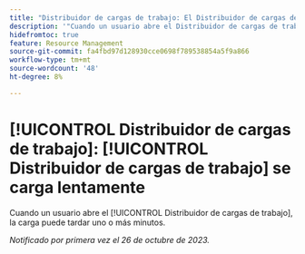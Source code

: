 ```yaml
---
title: "Distribuidor de cargas de trabajo: El Distribuidor de cargas de trabajo se carga lentamente"
description: '"Cuando un usuario abre el Distribuidor de cargas de trabajo, la carga puede tardar uno o más minutos en completarse".'
hidefromtoc: true
feature: Resource Management
source-git-commit: fa4fbd97d128930cce0698f789538854a5f9a866
workflow-type: tm+mt
source-wordcount: '48'
ht-degree: 8%

---
```



# [!UICONTROL Distribuidor de cargas de trabajo]: [!UICONTROL Distribuidor de cargas de trabajo] se carga lentamente

Cuando un usuario abre el [!UICONTROL Distribuidor de cargas de trabajo], la carga puede tardar uno o más minutos.

_Notificado por primera vez el 26 de octubre de 2023._
